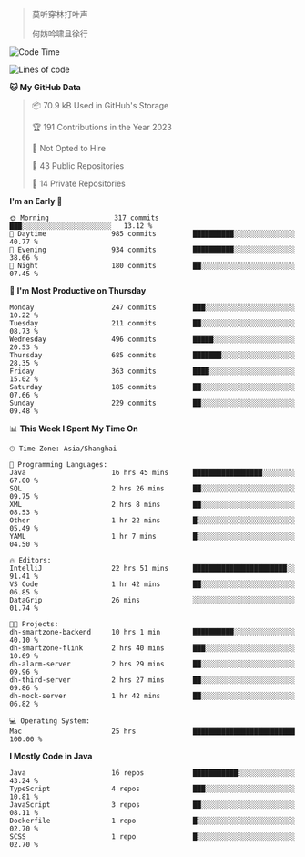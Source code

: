 > 莫听穿林打叶声
> 
> 何妨吟啸且徐行

<!-- ![Github Stats](https://github-readme-stats.vercel.app/api?username=catch6&count_private=true&show_icons=true&theme=gruvbox) -->

<!-- ![Top Langs](https://github-readme-stats.vercel.app/api/top-langs/?username=catch6&layout=compact) -->

<!--START_SECTION:waka-->
![Code Time](http://img.shields.io/badge/Code%20Time-170%20hrs%2033%20mins-blue)

![Lines of code](https://img.shields.io/badge/From%20Hello%20World%20I%27ve%20Written-9.3%20million%20lines%20of%20code-blue)

**🐱 My GitHub Data** 

> 📦 70.9 kB Used in GitHub's Storage 
 > 
> 🏆 191 Contributions in the Year 2023
 > 
> 🚫 Not Opted to Hire
 > 
> 📜 43 Public Repositories 
 > 
> 🔑 14 Private Repositories 
 > 
**I'm an Early 🐤** 

```text
🌞 Morning                317 commits         ███░░░░░░░░░░░░░░░░░░░░░░   13.12 % 
🌆 Daytime                985 commits         ██████████░░░░░░░░░░░░░░░   40.77 % 
🌃 Evening                934 commits         ██████████░░░░░░░░░░░░░░░   38.66 % 
🌙 Night                  180 commits         ██░░░░░░░░░░░░░░░░░░░░░░░   07.45 % 
```
📅 **I'm Most Productive on Thursday** 

```text
Monday                   247 commits         ███░░░░░░░░░░░░░░░░░░░░░░   10.22 % 
Tuesday                  211 commits         ██░░░░░░░░░░░░░░░░░░░░░░░   08.73 % 
Wednesday                496 commits         █████░░░░░░░░░░░░░░░░░░░░   20.53 % 
Thursday                 685 commits         ███████░░░░░░░░░░░░░░░░░░   28.35 % 
Friday                   363 commits         ████░░░░░░░░░░░░░░░░░░░░░   15.02 % 
Saturday                 185 commits         ██░░░░░░░░░░░░░░░░░░░░░░░   07.66 % 
Sunday                   229 commits         ██░░░░░░░░░░░░░░░░░░░░░░░   09.48 % 
```


📊 **This Week I Spent My Time On** 

```text
🕑︎ Time Zone: Asia/Shanghai

💬 Programming Languages: 
Java                     16 hrs 45 mins      █████████████████░░░░░░░░   67.00 % 
SQL                      2 hrs 26 mins       ██░░░░░░░░░░░░░░░░░░░░░░░   09.75 % 
XML                      2 hrs 8 mins        ██░░░░░░░░░░░░░░░░░░░░░░░   08.53 % 
Other                    1 hr 22 mins        █░░░░░░░░░░░░░░░░░░░░░░░░   05.49 % 
YAML                     1 hr 7 mins         █░░░░░░░░░░░░░░░░░░░░░░░░   04.50 % 

🔥 Editors: 
IntelliJ                 22 hrs 51 mins      ███████████████████████░░   91.41 % 
VS Code                  1 hr 42 mins        ██░░░░░░░░░░░░░░░░░░░░░░░   06.85 % 
DataGrip                 26 mins             ░░░░░░░░░░░░░░░░░░░░░░░░░   01.74 % 

🐱‍💻 Projects: 
dh-smartzone-backend     10 hrs 1 min        ██████████░░░░░░░░░░░░░░░   40.10 % 
dh-smartzone-flink       2 hrs 40 mins       ███░░░░░░░░░░░░░░░░░░░░░░   10.69 % 
dh-alarm-server          2 hrs 29 mins       ██░░░░░░░░░░░░░░░░░░░░░░░   09.96 % 
dh-third-server          2 hrs 27 mins       ██░░░░░░░░░░░░░░░░░░░░░░░   09.86 % 
dh-mock-server           1 hr 42 mins        ██░░░░░░░░░░░░░░░░░░░░░░░   06.82 % 

💻 Operating System: 
Mac                      25 hrs              █████████████████████████   100.00 % 
```

**I Mostly Code in Java** 

```text
Java                     16 repos            ███████████░░░░░░░░░░░░░░   43.24 % 
TypeScript               4 repos             ███░░░░░░░░░░░░░░░░░░░░░░   10.81 % 
JavaScript               3 repos             ██░░░░░░░░░░░░░░░░░░░░░░░   08.11 % 
Dockerfile               1 repo              █░░░░░░░░░░░░░░░░░░░░░░░░   02.70 % 
SCSS                     1 repo              █░░░░░░░░░░░░░░░░░░░░░░░░   02.70 % 
```




<!--END_SECTION:waka-->
